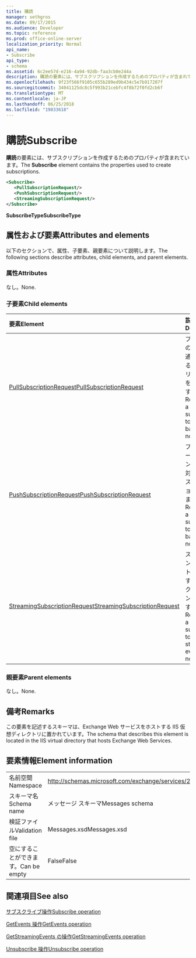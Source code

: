 ```yaml
---
title: 購読
manager: sethgros
ms.date: 09/17/2015
ms.audience: Developer
ms.topic: reference
ms.prod: office-online-server
localization_priority: Normal
api_name:
- Subscribe
api_type:
- schema
ms.assetid: 6c2ee57d-e216-4a94-92db-faa3cb0e244a
description: 購読の要素には、サブスクリプションを作成するためのプロパティが含まれています。
ms.openlocfilehash: 9f23f566f9105c655b289ed9b434c5e7b917207f
ms.sourcegitcommit: 34041125dc8c5f993b21cebfc4f8b72f0fd2cb6f
ms.translationtype: MT
ms.contentlocale: ja-JP
ms.lasthandoff: 06/25/2018
ms.locfileid: "19833618"
---
```

# <a name="subscribe"></a><span data-ttu-id="78ea7-103">購読</span><span class="sxs-lookup"><span data-stu-id="78ea7-103">Subscribe</span></span>

<span data-ttu-id="78ea7-104">**購読**の要素には、サブスクリプションを作成するためのプロパティが含まれています。</span><span class="sxs-lookup"><span data-stu-id="78ea7-104">The **Subscribe** element contains the properties used to create subscriptions.</span></span> 
  
```XML
<Subscribe>
   <PullSubscriptionRequest/>
   <PushSubscriptionRequest/>
   <StreamingSubscriptionRequest/>
</Subscribe>
```

 <span data-ttu-id="78ea7-105">**SubscribeType**</span><span class="sxs-lookup"><span data-stu-id="78ea7-105">**SubscribeType**</span></span>
## <a name="attributes-and-elements"></a><span data-ttu-id="78ea7-106">属性および要素</span><span class="sxs-lookup"><span data-stu-id="78ea7-106">Attributes and elements</span></span>

<span data-ttu-id="78ea7-107">以下のセクションで、属性、子要素、親要素について説明します。</span><span class="sxs-lookup"><span data-stu-id="78ea7-107">The following sections describe attributes, child elements, and parent elements.</span></span>
  
### <a name="attributes"></a><span data-ttu-id="78ea7-108">属性</span><span class="sxs-lookup"><span data-stu-id="78ea7-108">Attributes</span></span>

<span data-ttu-id="78ea7-109">なし。</span><span class="sxs-lookup"><span data-stu-id="78ea7-109">None.</span></span>
  
### <a name="child-elements"></a><span data-ttu-id="78ea7-110">子要素</span><span class="sxs-lookup"><span data-stu-id="78ea7-110">Child elements</span></span>

|<span data-ttu-id="78ea7-111">**要素**</span><span class="sxs-lookup"><span data-stu-id="78ea7-111">**Element**</span></span>|<span data-ttu-id="78ea7-112">**説明**</span><span class="sxs-lookup"><span data-stu-id="78ea7-112">**Description**</span></span>|
|:-----|:-----|
|[<span data-ttu-id="78ea7-113">PullSubscriptionRequest</span><span class="sxs-lookup"><span data-stu-id="78ea7-113">PullSubscriptionRequest</span></span>](pullsubscriptionrequest.md) <br/> |<span data-ttu-id="78ea7-114">プル ベースのイベント通知に対するサブスクリプションを表します。</span><span class="sxs-lookup"><span data-stu-id="78ea7-114">Represents a subscription to a pull-based event notification.</span></span>  <br/> |
|[<span data-ttu-id="78ea7-115">PushSubscriptionRequest</span><span class="sxs-lookup"><span data-stu-id="78ea7-115">PushSubscriptionRequest</span></span>](pushsubscriptionrequest.md) <br/> |<span data-ttu-id="78ea7-116">プッシュ ベースのイベント通知に対するサブスクリプションを表します。</span><span class="sxs-lookup"><span data-stu-id="78ea7-116">Represents a subscription to a push-based event notification.</span></span>  <br/> |
|[<span data-ttu-id="78ea7-117">StreamingSubscriptionRequest</span><span class="sxs-lookup"><span data-stu-id="78ea7-117">StreamingSubscriptionRequest</span></span>](streamingsubscriptionrequest.md) <br/> |<span data-ttu-id="78ea7-118">ストリーミング イベント通知に対するサブスクリプションを表します。</span><span class="sxs-lookup"><span data-stu-id="78ea7-118">Represents a subscription to a streaming event notification.</span></span>  <br/> |
   
### <a name="parent-elements"></a><span data-ttu-id="78ea7-119">親要素</span><span class="sxs-lookup"><span data-stu-id="78ea7-119">Parent elements</span></span>

<span data-ttu-id="78ea7-120">なし。</span><span class="sxs-lookup"><span data-stu-id="78ea7-120">None.</span></span>
  
## <a name="remarks"></a><span data-ttu-id="78ea7-121">備考</span><span class="sxs-lookup"><span data-stu-id="78ea7-121">Remarks</span></span>

<span data-ttu-id="78ea7-122">この要素を記述するスキーマは、Exchange Web サービスをホストする IIS 仮想ディレクトリに置かれています。</span><span class="sxs-lookup"><span data-stu-id="78ea7-122">The schema that describes this element is located in the IIS virtual directory that hosts Exchange Web Services.</span></span>
  
## <a name="element-information"></a><span data-ttu-id="78ea7-123">要素情報</span><span class="sxs-lookup"><span data-stu-id="78ea7-123">Element information</span></span>

|||
|:-----|:-----|
|<span data-ttu-id="78ea7-124">名前空間</span><span class="sxs-lookup"><span data-stu-id="78ea7-124">Namespace</span></span>  <br/> |http://schemas.microsoft.com/exchange/services/2006/messages  <br/> |
|<span data-ttu-id="78ea7-125">スキーマ名</span><span class="sxs-lookup"><span data-stu-id="78ea7-125">Schema name</span></span>  <br/> |<span data-ttu-id="78ea7-126">メッセージ スキーマ</span><span class="sxs-lookup"><span data-stu-id="78ea7-126">Messages schema</span></span>  <br/> |
|<span data-ttu-id="78ea7-127">検証ファイル</span><span class="sxs-lookup"><span data-stu-id="78ea7-127">Validation file</span></span>  <br/> |<span data-ttu-id="78ea7-128">Messages.xsd</span><span class="sxs-lookup"><span data-stu-id="78ea7-128">Messages.xsd</span></span>  <br/> |
|<span data-ttu-id="78ea7-129">空にすることができます。</span><span class="sxs-lookup"><span data-stu-id="78ea7-129">Can be empty</span></span>  <br/> |<span data-ttu-id="78ea7-130">False</span><span class="sxs-lookup"><span data-stu-id="78ea7-130">False</span></span>  <br/> |
   
## <a name="see-also"></a><span data-ttu-id="78ea7-131">関連項目</span><span class="sxs-lookup"><span data-stu-id="78ea7-131">See also</span></span>



[<span data-ttu-id="78ea7-132">サブスクライブ操作</span><span class="sxs-lookup"><span data-stu-id="78ea7-132">Subscribe operation</span></span>](subscribe-operation.md)
  
[<span data-ttu-id="78ea7-133">GetEvents 操作</span><span class="sxs-lookup"><span data-stu-id="78ea7-133">GetEvents operation</span></span>](getevents-operation.md)
  
[<span data-ttu-id="78ea7-134">GetStreamingEvents の操作</span><span class="sxs-lookup"><span data-stu-id="78ea7-134">GetStreamingEvents operation</span></span>](getstreamingevents-operation.md)
  
[<span data-ttu-id="78ea7-135">Unsubscribe 操作</span><span class="sxs-lookup"><span data-stu-id="78ea7-135">Unsubscribe operation</span></span>](unsubscribe-operation.md)

